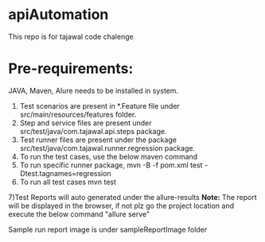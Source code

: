 # apiAutomation
This repo is for tajawal code chalenge

# Pre-requirements:
JAVA, Maven, Alure needs to be installed in system.

1) Test scenarios are present in *.Feature file under src/main/resources/features folder. 
2) Step and service files are present under src/test/java/com.tajawal.api.steps package. 
3) Test runner files are present under the package src/test/java/com.tajawal.runner.regression package. 
4) To run the test cases, use the below maven command
5) To run specific runner package,
    mvn -B -f pom.xml test -Dtest.tagnames=regression
6) To run all test cases
    mvn test
    
7)Test Reports will auto generated under the allure-results 
 **Note:**
The report will be displayed in the browser, if not plz go the project location and execute the below command "allure serve" 


Sample run report image is under sampleReportImage folder